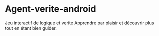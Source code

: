 # Agent-verite-android
Jeu interactif de logique et verite
Apprendre par plaisir et découvrir plus tout en étant bien guider.
